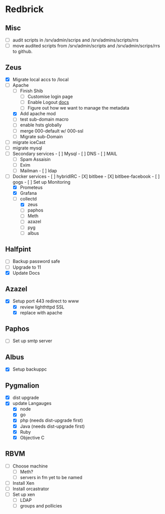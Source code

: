 # Redbrick

## Misc
  - [ ] audit scripts in /srv/admin/scrips and /srv/admins/scripts/rrs
  - [ ] move audited scripts from /srv/admin/scripts and /srv/admin/scrips/rrs to github.

## Zeus
  - [X] Migrate local accs to /local
  - [ ] Apache
    - [ ] Finish Shib
      - [ ] Customise login page
      - [ ] Enable Logout [docs](https://wiki.shibboleth.net/confluence/display/IDP30/LogoutConfiguration)
      - [ ] Figure out how we want to manage the metadata
    - [X] Add apache mod
    - [ ] test sub-domain macro
    - [ ] enable hsts globally
    - [ ] merge 000-default w/ 000-ssl
    - [ ] Migrate sub-Domain
  - [ ] migrate iceCast
  - [ ] migrate mysql
  - [ ]  Secondary services
    - [ ] Mysql
    - [ ] DNS
    - [ ] MAIL
      - [ ] Spam Assaisin
      - [ ] Exim
      - [ ] Mailman
    - [ ] ldap
  - [ ]  Docker services
    - [ ] hybridIRC
    - [X] bitlbee
    - [X] bitlbee-facebook
    - [ ] gogs
    - [ ] Set up Monitoring
      - [x] Prometeus
      - [x] Grafana
      - [ ] collectd
        - [X] zeus
        - [ ] paphos
        - [ ] Meth
        - [ ] azazel
        - [ ] pyg
        - [ ] albus

## Halfpint ##
  - [ ] Backup password safe
  - [ ] Upgrade to 11
  - [X] Update Docs

## Azazel ##
  - [X] Setup port 443 redirect to www
    - [X] review lighthttpd SSL
    - [X] replace with apache

## Paphos ##
  - [ ] Set up smtp server

## Albus ##
  - [X] Setup backuppc

## Pygmalion ##
  - [X] dist upgrade
  - [X] update Langauges
    - [X] node
    - [X] go
    - [X] php (needs dist-upgrade first)
    - [X] Java (needs dist-upgrade first)
    - [X] Ruby
    - [X] Objective C

## RBVM ##
  - [ ] Choose machine
    - [ ] Meth?
    - [ ] servers in fm yet to be named
  - [ ] Install Xen
  - [ ] Install orcastrator
  - [ ] Set up xen
    - [ ] LDAP
    - [ ] groups and pollicies
